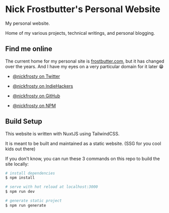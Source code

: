 # Nick Frostbutter's Personal Website

My personal website.

Home of my various projects, technical writings, and personal blogging.

## Find me online

The current home for my personal site is [frostbutter.com](https://frostbutter.com), but it has changed over the years. And I have my eyes on a very particular domain for it later 😁

- [@nickfrosty on Twitter](https://twitter.com/nickfrosty)
- [@nickfrosty on IndieHackers](https://indiehackers.com/nickfrosty)

- [@nickfrosty on GitHub](https://github.com/nickfrosty)
- [@nickfrosty on NPM](https://npmjs.com/~nickfrosty)

## Build Setup

This website is written with NuxtJS using TailwindCSS. 

It is meant to be built and maintained as a static website. (SSG for you cool kids out there)

If you don't know, you can run these 3 commands on this repo to build the site locally:

```bash
# install dependencies
$ npm install

# serve with hot reload at localhost:3000
$ npm run dev

# generate static project
$ npm run generate
```